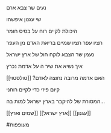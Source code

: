 נעים שר צבא ארם

שי עגנון איפשהו

היכולת לקיים רוח על בסיס חומר

חציו עפר חציו שמיים
בריאת האדם מן העפר

נעמן שר הצבא לוקח חול של ארץ ישראל

איך נשיא את שיר ה על אדמת נכרץ

האם אדמה מרובה נחוצה לאדם? [[טולסטוי]]

קיום פיזי כדי לקיים רוחני

המסורת של להיקבר בארץ ישראל
למות בה…





[[שמים וארץ]]
[[ארץ ישראל]]
[[עגנון]]

#מעופפות 